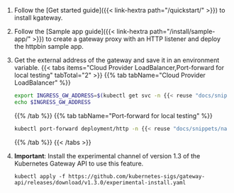 1. Follow the [Get started guide]({{< link-hextra path="/quickstart/" >}}) to install kgateway.

2. Follow the [Sample app guide]({{< link-hextra path="/install/sample-app/" >}}) to create a gateway proxy with an HTTP listener and deploy the httpbin sample app.

3. Get the external address of the gateway and save it in an environment variable.
   {{< tabs items="Cloud Provider LoadBalancer,Port-forward for local testing" tabTotal="2"  >}}
   {{% tab tabName="Cloud Provider LoadBalancer" %}}
   ```sh
   export INGRESS_GW_ADDRESS=$(kubectl get svc -n {{< reuse "docs/snippets/namespace.md" >}} http -o jsonpath="{.status.loadBalancer.ingress[0]['hostname','ip']}")
   echo $INGRESS_GW_ADDRESS  
   ```
   {{% /tab %}}
   {{% tab tabName="Port-forward for local testing"  %}}
   ```sh
   kubectl port-forward deployment/http -n {{< reuse "docs/snippets/namespace.md" >}} 8080:8080
   ```
   {{% /tab %}}
   {{< /tabs >}}

4. **Important**: Install the experimental channel of version 1.3 of the Kubernetes Gateway API to use this feature.

   ```shell
   kubectl apply -f https://github.com/kubernetes-sigs/gateway-api/releases/download/v1.3.0/experimental-install.yaml
   ```